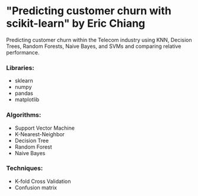 # "Predicting customer churn with scikit-learn" by Eric Chiang
Predicting customer churn within the Telecom industry using KNN, Decision Trees, Random Forests, Naive Bayes, and SVMs and comparing relative performance.

### Libraries:
  - sklearn
  - numpy
  - pandas
  - matplotlib
  
### Algorithms:
  - Support Vector Machine
  - K-Nearest-Neighbor
  - Decision Tree
  - Random Forest
  - Naive Bayes
  
### Techniques:
  - K-fold Cross Validation
  - Confusion matrix
